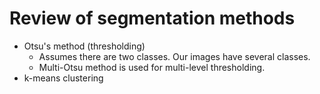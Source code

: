 # Review of segmentation methods


- Otsu's method (thresholding)
  - Assumes there are two classes. Our images have several classes.
  - Multi-Otsu method is used for multi-level thresholding.
- k-means clustering
